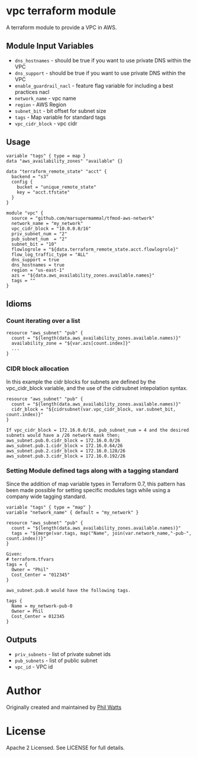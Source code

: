 vpc terraform module
===========

A terraform module to provide a VPC in AWS.


Module Input Variables
----------------------

- `dns_hostnames` - should be true if you want to use private DNS within the VPC
- `dns_support` - should be true if you want to use private DNS within the VPC
- `enable_guardrail_nacl` - feature flag variable for including a best practices nacl
- `network_name` - vpc name
- `region` - AWS Region
- `subnet_bit` - bit offset for subnet size
- `tags` - Map variable for standard tags
- `vpc_cidr_block` - vpc cidr

Usage
-----

```hcl
variable "tags" { type = map }
data "aws_availability_zones" "available" {}

data "terraform_remote_state" "acct" {
  backend = "s3"
  config {
    bucket = "unique_remote_state"
    key = "acct.tfstate"
  }
}

module "vpc" {
  source = "github.com/marsupermammal/tfmod-aws-network"
  network_name = "my_network"
  vpc_cidr_block = "10.0.0.0/16"
  priv_subnet_num = "2"
  pub_subnet_num  = "2"
  subnet_bit = "10"
  flowlogrole = "${data.terraform_remote_state.acct.flowlogrole}"
  flow_log_traffic_type = "ALL"
  dns_support = true
  dns_hostnames = true
  region = "us-east-1"
  azs = "${data.aws_availability_zones.available.names}"
  tags = ""
}
```

Idioms
-----
### Count iterating over a list

```hcl
resource "aws_subnet" "pub" {
  count = "${length(data.aws_availability_zones.available.names)}"
  availability_zone = "${var.azs[count.index]}"
  ...
}
```

### CIDR block allocation
In this example the cidr blocks for subnets are defined by the vpc_cidr_block variable, and the use of the cidrsubnet intepolation syntax.

```hcl
resource "aws_subnet" "pub" {
  count = "${length(data.aws_availability_zones.available.names)}"
  cidr_block = "${cidrsubnet(var.vpc_cidr_block, var.subnet_bit, count.index)}"
}
```

```
If vpc_cidr_block = 172.16.0.0/16, pub_subnet_num = 4 and the desired subnets would have a /26 network mask then;
aws_subnet.pub.0.cidr_block = 172.16.0.0/26
aws_subnet.pub.1.cidr_block = 172.16.0.64/26
aws_subnet.pub.2.cidr_block = 172.16.0.128/26
aws_subnet.pub.3.cidr_block = 172.16.0.192/26
```

### Setting Module defined tags along with a tagging standard
Since the addition of map variable types in Terraform 0.7, this pattern has been made possible for setting specific modules tags while using a company wide tagging standard.

```hcl
variable "tags" { type = "map" }
variable "network_name" { default = "my_network" }

resource "aws_subnet" "pub" {
  count = "${length(data.aws_availability_zones.available.names)}"
  tags = "${merge(var.tags, map("Name", join(var.network_name,"-pub-", count.index))}"
}
```

```
Given:
# terraform.tfvars
tags = {
  Owner = "Phil"
  Cost_Center = "012345"
}

aws_subnet.pub.0 would have the following tags.

tags {
  Name = my_network-pub-0
  Owner = Phil
  Cost_Center = 012345
}
```



Outputs
-----

 - `priv_subnets` - list of private subnet ids
 - `pub_subnets` - list of public subnet
 - `vpc_id` - VPC id

Author
=======

Originally created and maintained by [Phil Watts](https://github.com/)

License
=======

Apache 2 Licensed. See LICENSE for full details.
